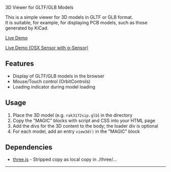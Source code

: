 3D Viewer for GLTF/GLB Models

This is a simple viewer for 3D models in GLTF or GLB format.  
It is suitable, for example, for displaying PCB models, such as those generated by KiCad.

[Live Demo](https://joembedded.github.io/viewer3d/index.html)

[Live Demo (OSX Sensor with g-Sensor)](https://joembedded.github.io/viewer3d/index2.html)

## Features
- Display of GLTF/GLB models in the browser
- Mouse/Touch control (OrbitControls)
- Loading indicator during model loading

## Usage
1. Place the 3D model (e.g. `rak3172sip.glb`) in the directory
2. Copy the "MAGIC" blocks with script and CSS into your HTML page
3. Add the divs for the 3D content to the body; the loader div is optional
4. For each model, add an entry `view3d()` in the "MAGIC" block

## Dependencies
- [three.js](https://threejs.org/) - Stripped copy as local copy in ./three/...

---
